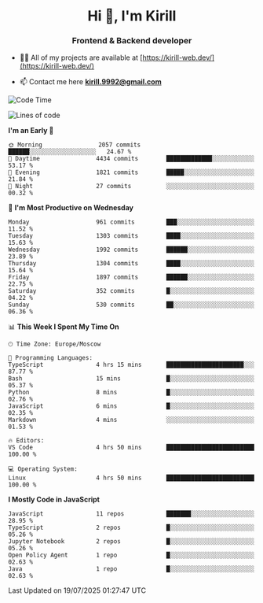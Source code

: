 <h1 align="center">Hi 👋, I'm Kirill</h1>
<h3 align="center">Frontend & Backend developer</h3>

- 👨‍💻 All of my projects are available at [https://kirill-web.dev/](https://kirill-web.dev/)

- 📫 Contact me here **kirill.9992@gmail.com**











<!--START_SECTION:waka-->
![Code Time](http://img.shields.io/badge/Code%20Time-2%2C291%20hrs%2018%20mins-blue)

![Lines of code](https://img.shields.io/badge/From%20Hello%20World%20I%27ve%20Written-5.1%20million%20lines%20of%20code-blue)

**I'm an Early 🐤** 

```text
🌞 Morning                2057 commits        ██████░░░░░░░░░░░░░░░░░░░   24.67 % 
🌆 Daytime                4434 commits        █████████████░░░░░░░░░░░░   53.17 % 
🌃 Evening                1821 commits        █████░░░░░░░░░░░░░░░░░░░░   21.84 % 
🌙 Night                  27 commits          ░░░░░░░░░░░░░░░░░░░░░░░░░   00.32 % 
```
📅 **I'm Most Productive on Wednesday** 

```text
Monday                   961 commits         ███░░░░░░░░░░░░░░░░░░░░░░   11.52 % 
Tuesday                  1303 commits        ████░░░░░░░░░░░░░░░░░░░░░   15.63 % 
Wednesday                1992 commits        ██████░░░░░░░░░░░░░░░░░░░   23.89 % 
Thursday                 1304 commits        ████░░░░░░░░░░░░░░░░░░░░░   15.64 % 
Friday                   1897 commits        ██████░░░░░░░░░░░░░░░░░░░   22.75 % 
Saturday                 352 commits         █░░░░░░░░░░░░░░░░░░░░░░░░   04.22 % 
Sunday                   530 commits         ██░░░░░░░░░░░░░░░░░░░░░░░   06.36 % 
```


📊 **This Week I Spent My Time On** 

```text
🕑︎ Time Zone: Europe/Moscow

💬 Programming Languages: 
TypeScript               4 hrs 15 mins       ██████████████████████░░░   87.77 % 
Bash                     15 mins             █░░░░░░░░░░░░░░░░░░░░░░░░   05.37 % 
Python                   8 mins              █░░░░░░░░░░░░░░░░░░░░░░░░   02.76 % 
JavaScript               6 mins              █░░░░░░░░░░░░░░░░░░░░░░░░   02.35 % 
Markdown                 4 mins              ░░░░░░░░░░░░░░░░░░░░░░░░░   01.53 % 

🔥 Editors: 
VS Code                  4 hrs 50 mins       █████████████████████████   100.00 % 

💻 Operating System: 
Linux                    4 hrs 50 mins       █████████████████████████   100.00 % 
```

**I Mostly Code in JavaScript** 

```text
JavaScript               11 repos            ███████░░░░░░░░░░░░░░░░░░   28.95 % 
TypeScript               2 repos             █░░░░░░░░░░░░░░░░░░░░░░░░   05.26 % 
Jupyter Notebook         2 repos             █░░░░░░░░░░░░░░░░░░░░░░░░   05.26 % 
Open Policy Agent        1 repo              █░░░░░░░░░░░░░░░░░░░░░░░░   02.63 % 
Java                     1 repo              █░░░░░░░░░░░░░░░░░░░░░░░░   02.63 % 
```




 Last Updated on 19/07/2025 01:27:47 UTC
<!--END_SECTION:waka-->
